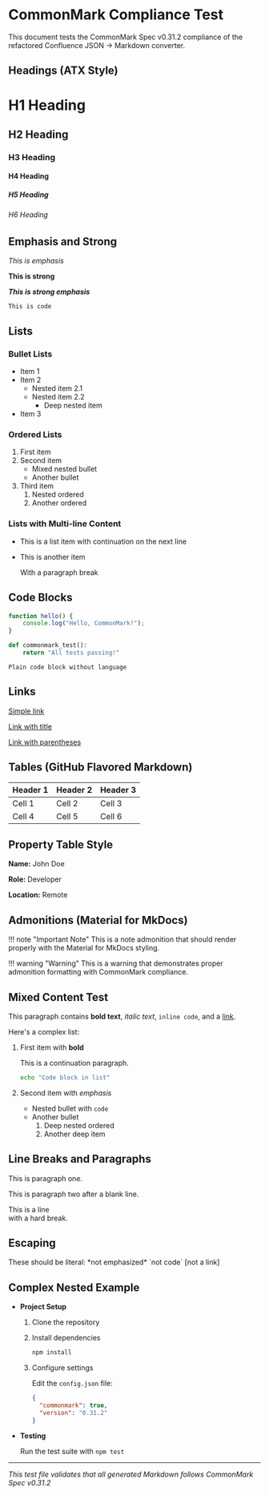 # CommonMark Compliance Test

This document tests the CommonMark Spec v0.31.2 compliance of the refactored Confluence JSON -> Markdown converter.

## Headings (ATX Style)

# H1 Heading
## H2 Heading  
### H3 Heading
#### H4 Heading
##### H5 Heading
###### H6 Heading

## Emphasis and Strong

*This is emphasis*

**This is strong**

***This is strong emphasis***

`This is code`

## Lists

### Bullet Lists

- Item 1
- Item 2
  - Nested item 2.1
  - Nested item 2.2
    - Deep nested item
- Item 3

### Ordered Lists

1. First item
2. Second item
   - Mixed nested bullet
   - Another bullet
3. Third item
   1. Nested ordered
   2. Another ordered

### Lists with Multi-line Content

- This is a list item
  with continuation on the next line

- This is another item
  
  With a paragraph break

## Code Blocks

```javascript
function hello() {
    console.log("Hello, CommonMark!");
}
```

```python
def commonmark_test():
    return "All tests passing!"
```

```
Plain code block without language
```

## Links

[Simple link](https://example.com)

[Link with title](https://example.com "Example Site")

[Link with parentheses](https://example.com/path(with)parens)

## Tables (GitHub Flavored Markdown)

| Header 1 | Header 2 | Header 3 |
| --- | --- | --- |
| Cell 1 | Cell 2 | Cell 3 |
| Cell 4 | Cell 5 | Cell 6 |

## Property Table Style

**Name:** John Doe

**Role:** Developer

**Location:** Remote

## Admonitions (Material for MkDocs)

!!! note "Important Note"
    This is a note admonition that should render properly
    with the Material for MkDocs styling.

!!! warning "Warning"
    This is a warning that demonstrates proper admonition
    formatting with CommonMark compliance.

## Mixed Content Test

This paragraph contains **bold text**, *italic text*, `inline code`, and a [link](https://example.com).

Here's a complex list:

1. First item with **bold**
   
   This is a continuation paragraph.
   
   ```bash
   echo "Code block in list"
   ```
   
2. Second item with *emphasis*
   - Nested bullet with `code`
   - Another bullet
     1. Deep nested ordered
     2. Another deep item

## Line Breaks and Paragraphs

This is paragraph one.

This is paragraph two after a blank line.

This is a line\
with a hard break.

## Escaping

These should be literal: \*not emphasized\* \`not code\` \[not a link\]

## Complex Nested Example

- **Project Setup**
  
  1. Clone the repository
  2. Install dependencies
     ```bash
     npm install
     ```
  3. Configure settings
     
     Edit the `config.json` file:
     
     ```json
     {
       "commonmark": true,
       "version": "0.31.2"
     }
     ```

- **Testing**
  
  Run the test suite with `npm test`

---

*This test file validates that all generated Markdown follows CommonMark Spec v0.31.2*